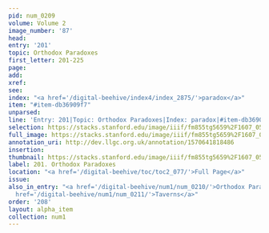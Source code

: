 ```yaml
---
pid: num_0209
volume: Volume 2
image_number: '87'
head: 
entry: '201'
topic: Orthodox Paradoxes
first_letter: 201-225
page: 
add: 
xref: 
see: 
index: "<a href='/digital-beehive/index4/index_2875/'>paradox</a>"
item: "#item-db36909f7"
unparsed: 
line: 'Entry: 201|Topic: Orthodox Paradoxes|Index: paradox|#item-db36909f7'
selection: https://stacks.stanford.edu/image/iiif/fm855tg5659%2F1607_0554/222,259,3114,4845/full/0/default.jpg
full_image: https://stacks.stanford.edu/image/iiif/fm855tg5659%2F1607_0554/full/full/0/default.jpg
annotation_uri: http://dev.llgc.org.uk/annotation/1570641818486
insertion: 
thumbnail: https://stacks.stanford.edu/image/iiif/fm855tg5659%2F1607_0554/222,259,600,180/250,/0/default.jpg
label: 201. Orthodox Paradoxes
location: "<a href='/digital-beehive/toc/toc2_077/'>Full Page</a>"
issue: 
also_in_entry: "<a href='/digital-beehive/num1/num_0210/'>Orthodox Paradoxes, continued</a>|<a
  href='/digital-beehive/num1/num_0211/'>Taverns</a>"
order: '208'
layout: alpha_item
collection: num1
---
```

